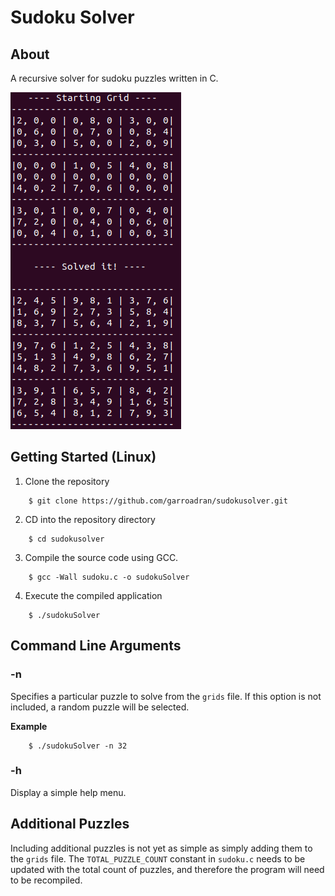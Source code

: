 # Sudoku Solver

## About

A recursive solver for sudoku puzzles written in C.

![screenshot](https://raw.githubusercontent.com/dliberat/sudoku_solver/master/screenshot.png)


## Getting Started (Linux)

1. Clone the repository

```shell
    $ git clone https://github.com/garroadran/sudokusolver.git
```

2. CD into the repository directory

```shell
    $ cd sudokusolver
```

3. Compile the source code using GCC.

```shell
    $ gcc -Wall sudoku.c -o sudokuSolver
```

4. Execute the compiled application

```shell
    $ ./sudokuSolver
```

## Command Line Arguments

### -n

Specifies a particular puzzle to solve from the `grids` file. If this option is not included, a random puzzle will be selected.

__Example__

```shell
    $ ./sudokuSolver -n 32
```

### -h

Display a simple help menu.

## Additional Puzzles

Including additional puzzles is not yet as simple as simply adding them to the `grids` file. The `TOTAL_PUZZLE_COUNT` constant in `sudoku.c` needs to be updated with the total count of puzzles, and therefore the program will need to be recompiled.
